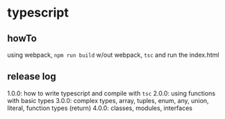 # typescript

## howTo

using webpack, `npm run build`
w/out webpack, `tsc` and run the index.html

## release log
1.0.0: how to write typescript and compile with `tsc`
2.0.0: using functions with basic types
3.0.0: complex types, array, tuples, enum, any, union, literal, function types (return)
4.0.0: classes, modules, interfaces
